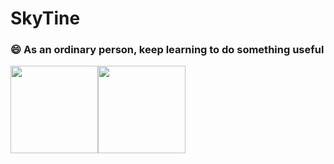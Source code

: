 # SkyTine
### 😄 As an ordinary person, keep learning to do something useful

<img align="" height="140px"  src="https://github-readme-stats.vercel.app/api?username=SkyTine&count_private=true&hide_title=true&hide_border=true&show_icons=true&include_all_commits=true&line_height=21&bg_color=0,EC6C6C,FFD479,FFFC79,73FA79&theme=graywhite&" /><img align="" height="140px" src="https://github-readme-stats.vercel.app/api/top-langs/?username=SkyTine&count_private=true&hide_title=true&hide_border=true&layout=compact&bg_color=0,73FA79,73FDFF,D783FF&theme=graywhite" />

<!--

**SkyTine/SkyTine** is a ✨ _special_ ✨ repository because its `README.md` (this file) appears on your GitHub profile.

Here are some ideas to get you started:

- 🔭 I’m currently working on ...
- 🌱 I’m currently learning ...
- 👯 I’m looking to collaborate on ...
- 🤔 I’m looking for help with ...
- 💬 Ask me about ...
- 📫 How to reach me: ...
- 😄 Pronouns: ...
- ⚡ Fun fact: ...
-->
